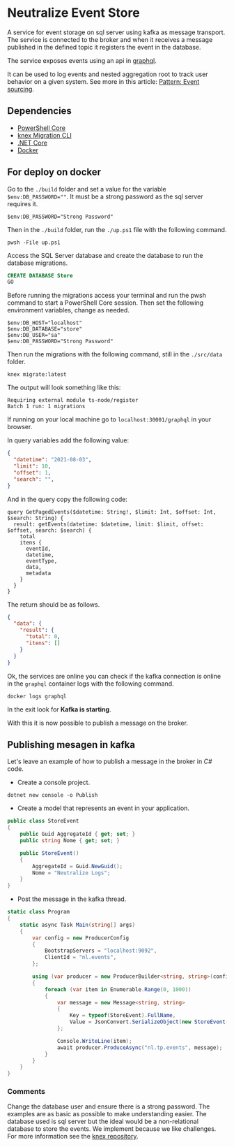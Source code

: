 # Neutralize Event Store

A service for event storage on sql server using kafka as message transport. The service is connected to the broker and when it receives a message published in the defined topic it registers the event in the database.

The service exposes events using an api in [graphql](https://graphql.org/).

It can be used to log events and nested aggregation root to track user behavior on a given system. See more in this article: [Pattern: Event sourcing](https://microservices.io/patterns/data/event-sourcing.html).

## Dependencies

- [PowerShell Core](https://docs.microsoft.com/pt-br/powershell/scripting/install/installing-powershell?view=powershell-7.1)
- [knex Migration CLI](https://knexjs.org/#Migrations-CLI)
- [.NET Core](https://dotnet.microsoft.com/download)
- [Docker](https://docs.docker.com/)

## For deploy on docker

Go to the `./build` folder and set a value for the variable `$env:DB_PASSWORD=""`. It must be a strong password as the sql server requires it.

```pwsh
$env:DB_PASSWORD="Strong Password"
```

Then in the `./build` folder, run the `./up.ps1` file
with the following command.

```pwsh
pwsh -File up.ps1
```

Access the SQL Server database and create the database to run the database migrations.

```sql
CREATE DATABASE Store
GO
```

Before running the migrations access your terminal and run the pwsh command to start a PowerShell Core session. Then set the following environment variables, change as needed.

```pwsh
$env:DB_HOST="localhost"
$env:DB_DATABASE="store"
$env:DB_USER="sa"
$env:DB_PASSWORD="Strong Password"
```

Then run the migrations with the following command, still in the `./src/data` folder.

```pwsh
knex migrate:latest
```

The output will look something like this:
```
Requiring external module ts-node/register
Batch 1 run: 1 migrations
```

If running on your local machine go to `localhost:30001/graphql` in your browser.

In query variables add the following value:
```json
{
  "datetime": "2021-08-03",
  "limit": 10,
  "offset": 1,
  "search": "",
}
```
And in the query copy the following code:

```
query GetPagedEvents($datetime: String!, $limit: Int, $offset: Int, $search: String) {
  result: getEvents(datetime: $datetime, limit: $limit, offset: $offset, search: $search) {
    total
    itens {
      eventId,
      datetime,
      eventType,
      data,
      metadata
    }
  }
}
```

The return should be as follows.

```json
{
  "data": {
    "result": {
      "total": 0,
      "itens": []
    }
  }
}
```

Ok, the services are online you can check if the kafka connection is online in the `graphql` container logs with the following command.

```
docker logs graphql
```

In the exit look for **Kafka is starting**.

With this it is now possible to publish a message on the broker.

## Publishing mesagen in kafka

Let's leave an example of how to publish a message in the broker in *C#* code.

- Create a console project.

```pwsh
dotnet new console -o Publish
```

- Create a model that represents an event in your application.
```csharp
public class StoreEvent
{
    public Guid AggregateId { get; set; }
    public string Nome { get; set; }

    public StoreEvent()
    {
        AggregateId = Guid.NewGuid();
        Nome = "Neutralize Logs"; 
    }
}
```
- Post the message in the kafka thread.

```csharp
static class Program
{
    static async Task Main(string[] args)
    {
        var config = new ProducerConfig
        {
            BootstrapServers = "localhost:9092",
            ClientId = "nl.events",
        };

        using (var producer = new ProducerBuilder<string, string>(config).Build())
        {
            foreach (var item in Enumerable.Range(0, 1000))
            {
                var message = new Message<string, string>
                {
                    Key = typeof(StoreEvent).FullName,
                    Value = JsonConvert.SerializeObject(new StoreEvent())
                };

                Console.WriteLine(item);
                await producer.ProduceAsync("nl.tp.events", message);
            }
        }
    }
}
```

### Comments

Change the database user and ensure there is a strong password. The examples are as basic as possible to make understanding easier.
The database used is sql server but the ideal would be a non-relational database to store the events. We implement because we like challenges.
For more information see the [knex repository](https://github.com/knex/knex).